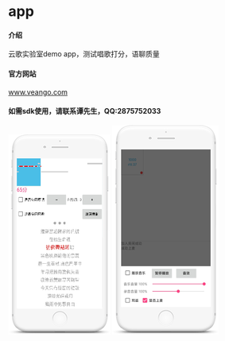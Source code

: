 # app

#### 介绍

云歌实验室demo app，测试唱歌打分，语聊质量


#### 官方网站

www.veango.com

#### 如需sdk使用，请联系谭先生，QQ:2875752033


![唱歌](https://github.com/Veango/veango/blob/master/features-mock-back_temp.png "唱歌")
![语聊](https://github.com/Veango/veango/blob/master/features-mock-front_temp.png "语聊")
